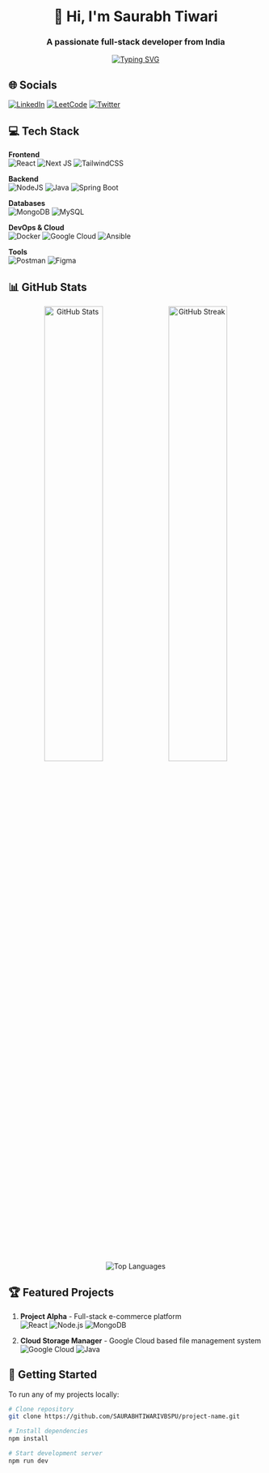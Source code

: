 <h1 align="center">👋 Hi, I'm Saurabh Tiwari</h1>
<h3 align="center">A passionate full-stack developer from India</h3>

<p align="center">
 
</p>

<p align="center">
  <a href="https://git.io/typing-svg"><img src="https://readme-typing-svg.demolab.com?font=Fira+Code&pause=1000&color=20C20E&center=true&vCenter=true&width=435&lines=Java+%7C+React+%7C+Developer;Cloud+Enthusiast+%7C+DevOps+Learner;Open+Source+Contributor" alt="Typing SVG" /></a>
</p>

## 🌐 Socials
[![LinkedIn](https://img.shields.io/badge/LinkedIn-0077B5?style=for-the-badge&logo=linkedin&logoColor=white)](https://www.linkedin.com/in/saurabh-tiwari-a3296b227/)
[![LeetCode](https://img.shields.io/badge/LeetCode-FFA116?style=for-the-badge&logo=leetcode&logoColor=white)](https://leetcode.com/yourprofile)
[![Twitter](https://img.shields.io/badge/Twitter-1DA1F2?style=for-the-badge&logo=twitter&logoColor=white)](https://twitter.com/yourhandle)

## 💻 Tech Stack
**Frontend**  
![React](https://img.shields.io/badge/React-20232A?style=for-the-badge&logo=react&logoColor=61DAFB) 
![Next JS](https://img.shields.io/badge/Next-black?style=for-the-badge&logo=next.js&logoColor=white)
![TailwindCSS](https://img.shields.io/badge/tailwindcss-%2338B2AC.svg?style=for-the-badge&logo=tailwind-css&logoColor=white)

**Backend**  
![NodeJS](https://img.shields.io/badge/node.js-6DA55F?style=for-the-badge&logo=node.js&logoColor=white) 
![Java](https://img.shields.io/badge/java-%23ED8B00.svg?style=for-the-badge&logo=openjdk&logoColor=white)
![Spring Boot](https://img.shields.io/badge/Spring_Boot-F2F4F9?style=for-the-badge&logo=spring-boot)

**Databases**  
![MongoDB](https://img.shields.io/badge/MongoDB-%234ea94b.svg?style=for-the-badge&logo=mongodb&logoColor=white)
![MySQL](https://img.shields.io/badge/mysql-%2300f.svg?style=for-the-badge&logo=mysql&logoColor=white)

**DevOps & Cloud**  
![Docker](https://img.shields.io/badge/docker-%230db7ed.svg?style=for-the-badge&logo=docker&logoColor=white)
![Google Cloud](https://img.shields.io/badge/GoogleCloud-%234285F4.svg?style=for-the-badge&logo=google-cloud&logoColor=white)
![Ansible](https://img.shields.io/badge/ansible-%231A1918.svg?style=for-the-badge&logo=ansible&logoColor=white)

**Tools**  
![Postman](https://img.shields.io/badge/Postman-FF6C37?style=for-the-badge&logo=postman&logoColor=white) 
![Figma](https://img.shields.io/badge/figma-%23F24E1E.svg?style=for-the-badge&logo=figma&logoColor=white)

## 📊 GitHub Stats
<p align="center">
  <img src="https://github-readme-stats.vercel.app/api?username=SAURABHTIWARIVBSPU&show_icons=true&theme=radical" alt="GitHub Stats" width="48%"/>
  <img src="https://github-readme-streak-stats.herokuapp.com/?user=SAURABHTIWARIVBSPU&theme=radical" alt="GitHub Streak" width="48%"/>
</p>

<p align="center">
  <img src="https://github-readme-stats.vercel.app/api/top-langs/?username=SAURABHTIWARIVBSPU&layout=compact&theme=radical" alt="Top Languages"/>
</p>

## 🏆 Featured Projects
1. **Project Alpha** - Full-stack e-commerce platform  
   ![React](https://img.shields.io/badge/-React-61DAFB?logo=react&logoColor=white) 
   ![Node.js](https://img.shields.io/badge/-Node.js-339933?logo=node.js&logoColor=white)
   ![MongoDB](https://img.shields.io/badge/-MongoDB-47A248?logo=mongodb&logoColor=white)

2. **Cloud Storage Manager** - Google Cloud based file management system  
   ![Google Cloud](https://img.shields.io/badge/-GCP-4285F4?logo=google-cloud&logoColor=white)
   ![Java](https://img.shields.io/badge/-Java-007396?logo=java&logoColor=white)

## 🚀 Getting Started
To run any of my projects locally:
```bash
# Clone repository
git clone https://github.com/SAURABHTIWARIVBSPU/project-name.git

# Install dependencies
npm install

# Start development server
npm run dev
